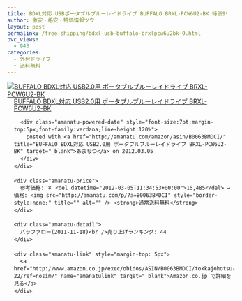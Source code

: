 ```yaml
---
title: BDXL対応 USBポータブルブルーレイドライブ BUFFALO BRXL-PCW6U2-BK 特価9千円台！送料無料！
author: 激安・格安・特価情報ツウ
layout: post
permalink: /free-shipping/bdxl-usb-buffalo-brxlpcw6u2bk-9.html
pvc_views:
  - 943
categories:
  - 外付ドライブ
  - 送料無料
---
```

<div class="amanatu-box" style="margin-bottom:0px;">
  <div class="amanatu-image" style="float:left;">
    <a href="http://www.amazon.co.jp/exec/obidos/ASIN/B0063BMDCI/tokkajohotsu-22/ref=nosim/" name="amanatulink" target="_blank"><img src="http://i1.wp.com/ecx.images-amazon.com/images/I/31YrXxeUS4L._SL160_.jpg?w=546" alt="BUFFALO BDXL対応 USB2.0用 ポータブルブルーレイドライブ BRXL-PCW6U2-BK" style="border: none;" data-recalc-dims="1" /></a>
  </div>
  
  <div class="amanatu-info" style="float:left;margin-left:15px;line-height:120%">
    <div class="amanatu-name" style="margin-bottom:10px;line-height:120%">
      <a href="http://www.amazon.co.jp/exec/obidos/ASIN/B0063BMDCI/tokkajohotsu-22/ref=nosim/" name="amanatulink" target="_blank">BUFFALO BDXL対応 USB2.0用 ポータブルブルーレイドライブ BRXL-PCW6U2-BK</a> 
      
      <div class="amanatu-powered-date" style="font-size:7pt;margin-top:5px;font-family:verdana;line-height:120%">
        posted with <a href="http://amanatu.com/amazon/asin/B0063BMDCI/" title="BUFFALO BDXL対応 USB2.0用 ポータブルブルーレイドライブ BRXL-PCW6U2-BK" target="_blank">あまなつ</a> on 2012.03.05
      </div>
    </div>
    
    <div class="amanatu-price">
      参考価格: ￥ <del datetime="2012-03-05T11:34:53+00:00">16,485</del> →　価格: <img src="http://amanatu.com/p/?a=B0063BMDCI" style="border-style:none;" title="" alt="" /> <strong>通常送料無料</strong>
    </div>
    
    <div class="amanatu-detail">
      バッファロー(2011-11-18)<br />売り上げランキング: 44
    </div>
    
    <div class="amanatu-link" style="margin-top: 5px">
      <a href="http://www.amazon.co.jp/exec/obidos/ASIN/B0063BMDCI/tokkajohotsu-22/ref=nosim/" name="amanatulink" target="_blank">Amazon.co.jp で詳細を見る</a>
    </div>
  </div>
  
  <div class="amanatu-footer" style="clear: left">
  </div>
</div>